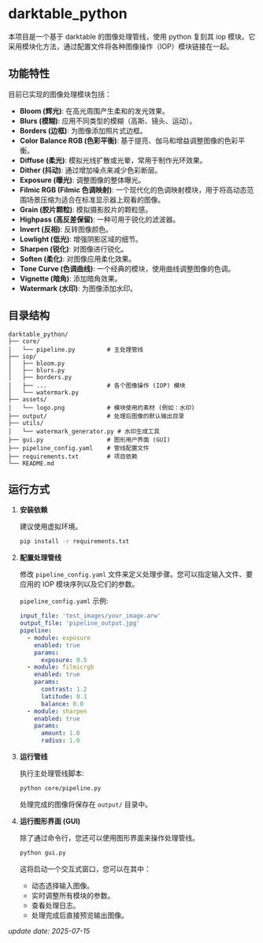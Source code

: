 # darktable_python 

本项目是一个基于 darktable 的图像处理管线，使用 python 复刻其 iop 模块。它采用模块化方法，通过配置文件将各种图像操作（IOP）模块链接在一起。

## 功能特性

目前已实现的图像处理模块包括：

-   **Bloom (辉光)**: 在高光周围产生柔和的发光效果。
-   **Blurs (模糊)**: 应用不同类型的模糊（高斯、镜头、运动）。
-   **Borders (边框)**: 为图像添加照片式边框。
-   **Color Balance RGB (色彩平衡)**: 基于提亮、伽马和增益调整图像的色彩平衡。
-   **Diffuse (柔光)**: 模拟光线扩散或光晕，常用于制作光环效果。
-   **Dither (抖动)**: 通过增加噪点来减少色彩断层。
-   **Exposure (曝光)**: 调整图像的整体曝光。
-   **Filmic RGB (Filmic 色调映射)**: 一个现代化的色调映射模块，用于将高动态范围场景压缩为适合在标准显示器上观看的图像。
-   **Grain (胶片颗粒)**: 模拟摄影胶片的颗粒感。
-   **Highpass (高反差保留)**: 一种可用于锐化的滤波器。
-   **Invert (反相)**: 反转图像颜色。
-   **Lowlight (低光)**: 增强阴影区域的细节。
-   **Sharpen (锐化)**: 对图像进行锐化。
-   **Soften (柔化)**: 对图像应用柔化效果。
-   **Tone Curve (色调曲线)**: 一个经典的模块，使用曲线调整图像的色调。
-   **Vignette (暗角)**: 添加暗角效果。
-   **Watermark (水印)**: 为图像添加水印。

## 目录结构

```
darktable_python/
├── core/
│   └── pipeline.py         # 主处理管线
├── iop/
│   ├── bloom.py
│   ├── blurs.py
│   ├── borders.py
│   ├── ...                 # 各个图像操作 (IOP) 模块
│   └── watermark.py
├── assets/
│   └── logo.png            # 模块使用的素材 (例如：水印)
├── output/                 # 处理后图像的默认输出目录
├── utils/
│   └── watermark_generator.py # 水印生成工具
├── gui.py                  # 图形用户界面 (GUI)
├── pipeline_config.yaml    # 管线配置文件
├── requirements.txt        # 项目依赖
└── README.md
```

## 运行方式

1.  **安装依赖**

    建议使用虚拟环境。

    ```bash
    pip install -r requirements.txt
    ```

2.  **配置处理管线**

    修改 `pipeline_config.yaml` 文件来定义处理步骤。您可以指定输入文件、要应用的 IOP 模块序列以及它们的参数。

    `pipeline_config.yaml` 示例:
    ```yaml
    input_file: 'test_images/your_image.arw'
    output_file: 'pipeline_output.jpg'
    pipeline:
      - module: exposure
        enabled: true
        params:
          exposure: 0.5
      - module: filmicrgb
        enabled: true
        params:
          contrast: 1.2
          latitude: 0.1
          balance: 0.0
      - module: sharpen
        enabled: true
        params:
          amount: 1.0
          radius: 1.0
    ```

3.  **运行管线**

    执行主处理管线脚本:
    ```bash
    python core/pipeline.py
    ```
    处理完成的图像将保存在 `output/` 目录中。

4.  **运行图形界面 (GUI)**

    除了通过命令行，您还可以使用图形界面来操作处理管线。

    ```bash
    python gui.py
    ```
    这将启动一个交互式窗口，您可以在其中：
    -   动态选择输入图像。
    -   实时调整所有模块的参数。
    -   查看处理日志。
    -   处理完成后直接预览输出图像。

_update date: 2025-07-15_
